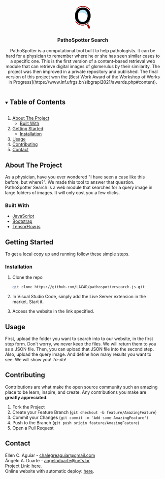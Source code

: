 <!-- PROJECT LOGO -->
<br />
<p align="center">
  <a href="https://github.com/LACAD/pathospotterlabeller/">
    <img src="_images/icon.png" alt="Logo" height="80">
  </a>

  <h3 align="center">PathoSpotter Search</h3>

  <p align="center">
    PathoSpotter is a computational tool built to help pathologists. It can be hard for a physician to remember where he or she has seen similar cases to a specific one. This is the first version of a content-based retrieval web module that can retrieve digital images of glomerulus by their similarity. The project was then improved in a private repository and published. The final version of this project won the [Best Work Award of the Workshop of Works in Progress](https://www.inf.ufrgs.br/sibgrapi2021/awards.php#content).</p>

<!-- TABLE OF CONTENTS -->
<details open="open">
  <summary><h2 style="display: inline-block">Table of Contents</h2></summary>
  <ol>
    <li>
      <a href="#about-the-project">About The Project</a>
      <ul>
        <li><a href="#built-with">Built With</a></li>
      </ul>
    </li>
    <li>
      <a href="#getting-started">Getting Started</a>
      <ul>
        <li><a href="#installation">Installation</a></li>
      </ul>
    </li>
    <li><a href="#usage">Usage</a></li>
    <li><a href="#contributing">Contributing</a></li>
    <li><a href="#contact">Contact</a></li>
  </ol>
</details>



<!-- ABOUT THE PROJECT -->
## About The Project

As a physician, have you ever wondered "I have seen a case like this before, but where?". We made this tool to answer that question. PathoSpotter Search is a web module that searches for a query image in large folders of images. It will only cost you a few clicks.

### Built With

* [JavaScript](https://developer.mozilla.org/pt-BR/docs/Web/JavaScript)
* [Bootstrap](https://getbootstrap.com/docs/5.0/getting-started/introduction/)
* [TensorFlow.js](https://www.tensorflow.org/js?hl=pt-br)

## Getting Started

To get a local copy up and running follow these simple steps.

### Installation

1. Clone the repo
   ```sh
   git clone https://github.com/LACAD/pathospottersearch-js.git
   ```
2. In Visual Studio Code, simply add the Live Server extension in the market. Start it.

3. Access the website in the link specified.

## Usage

First, upload the folder you want to search into to our website, in the first step form. Don't worry, we never keep the files. We will return them to you as a JSON file. Then, you can upload that JSON file into the second step. Also, upload the query image. And define how many results you want to see. We will show you! _Ta-da!_

## Contributing

Contributions are what make the open source community such an amazing place to be learn, inspire, and create. Any contributions you make are **greatly appreciated**.

1. Fork the Project
2. Create your Feature Branch (`git checkout -b feature/AmazingFeature`)
3. Commit your Changes (`git commit -m 'Add some AmazingFeature'`)
4. Push to the Branch (`git push origin feature/AmazingFeature`)
5. Open a Pull Request

## Contact

Ellen C. Aguiar - chalegreaguiar@gmail.com  
Ângelo A. Duarte - angeloduarte@uefs.br  
Project Link: [here](https://github.com/LACAD/pathospottersearch-js).  
Online website with automatic deploy: [here](http://pathospotter.bahia.fiocruz.br/pathospottersearch).  

<!--## Acknowledgements -->

<!--* []()
* []()
* []()
-->

<!-- MARKDOWN LINKS & IMAGES -->
<!-- https://www.markdownguide.org/basic-syntax/#reference-style-links -->
[contributors-shield]: https://img.shields.io/github/contributors/github_username/repo.svg?style=for-the-badge
[contributors-url]: https://github.com/github_username/repo/graphs/contributors
[forks-shield]: https://img.shields.io/github/forks/github_username/repo.svg?style=for-the-badge
[forks-url]: https://github.com/github_username/repo/network/members
[stars-shield]: https://img.shields.io/github/stars/github_username/repo.svg?style=for-the-badge
[stars-url]: https://github.com/github_username/repo/stargazers
[issues-shield]: https://img.shields.io/github/issues/github_username/repo.svg?style=for-the-badge
[issues-url]: https://github.com/github_username/repo/issues
[license-shield]: https://img.shields.io/github/license/github_username/repo.svg?style=for-the-badge
[license-url]: https://github.com/github_username/repo/blob/master/LICENSE.txt
[linkedin-shield]: https://img.shields.io/badge/-LinkedIn-black.svg?style=for-the-badge&logo=linkedin&colorB=555
[linkedin-url]: https://linkedin.com/in/github_username